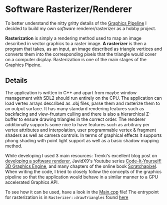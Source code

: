 # Software Rasterizer/Renderer

To better understand the nitty gritty details of the [Graphics Pipeline](https://en.wikipedia.org/wiki/Graphics_pipeline) I decided to build my own _software_ renderer/rasterizer as a hobby project.

**Rasterization** is simply a rendering method used to map an image described in vector graphics to a raster image. **A rasterizer** is then a program that takes, as an input, an image described as triangle vertices and converts them into the corresponding pixels that the triangle would cover on a computer display. Rasterization is one of the main stages of the Graphics Pipeine.

## Details
The application is written in C++ and apart from maybe window management with SDL2 should run entirely on the CPU. The application can load vertex arrays described as .obj files, parse them and rasterize them to an output surface. It has many standard rendering features such as backfacing and view-frustum culling and there is also a hierarchical Z-buffer to ensure drawing triangles in the correct order. The renderer additionally supports some nice to have features such as arbitrary per vertex attributes and interpolation, user programmable vertex & fragment shaders as well as camera controls. In terms of graphical effects it supports phong shading with point light support as well as a basic shadow mapping method.


While developing I used 3 main resources: Trenki's excellent blog post on [developing a software renderer](https://trenki2.github.io/blog/2017/06/06/developing-a-software-renderer-part1/), JavidX9's Youtube series [Code-It-Yourself! 3D Graphics Engine](https://www.youtube.com/watch?v=ih20l3pJoeU), and many chapters of the online book [Scratchapixel](https://www.scratchapixel.com/index.php?redirect). When writing the code, I tried to closely follow the concepts of the graphics pipeline so that the application would behave in a similar manner to a GPU accelerated Graphics API.

To see how it can be used, have a look in the [Main.cpp](https://github.com/hjelmw/SoftwareRasterizer/blob/master/src/Main.cpp) file! The entrypoint for rasterization is in `Rasterizer::drawTriangles` found [here](https://github.com/hjelmw/SoftwareRasterizer/blob/a839aaed5694e1d921fe6d82629a532b7768a0c8/src/Rasterizer.cpp#L429)
